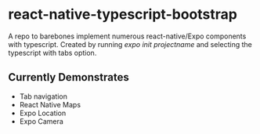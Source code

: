 # react-native-typescript-bootstrap

A repo to barebones implement numerous react-native/Expo components with typescript. Created by running _expo init projectname_ and selecting the typescript with tabs option.

## Currently Demonstrates

- Tab navigation
- React Native Maps
- Expo Location
- Expo Camera
